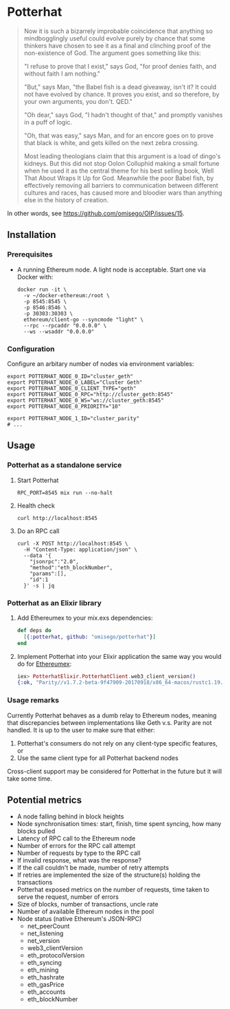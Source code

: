 # Potterhat

> Now it is such a bizarrely improbable coincidence that anything so mindbogglingly useful could evolve purely by chance that some thinkers have chosen to see it as a final and clinching proof of the non-existence of God. The argument goes something like this:
>
> "I refuse to prove that I exist," says God, "for proof denies faith, and without faith I am nothing."
>
> "But," says Man, "the Babel fish is a dead giveaway, isn't it? It could not have evolved by chance. It proves you exist, and so therefore, by your own arguments, you don't. QED."
>
> "Oh dear," says God, "I hadn't thought of that," and promptly vanishes in a puff of logic.
>
> "Oh, that was easy," says Man, and for an encore goes on to prove that black is white, and gets killed on the next zebra crossing.
>
> Most leading theologians claim that this argument is a load of dingo's kidneys. But this did not stop Oolon Colluphid making a small fortune when he used it as the central theme for his best selling book, Well That About Wraps It Up for God. Meanwhile the poor Babel fish, by effectively removing all barriers to communication between different cultures and races, has caused more and bloodier wars than anything else in the history of creation.

In other words, see https://github.com/omisego/OIP/issues/15.

## Installation

### Prerequisites

- A running Ethereum node. A light node is acceptable. Start one via Docker with:

  ```shell
  docker run -it \
    -v ~/docker-ethereum:/root \
    -p 8545:8545 \
    -p 8546:8546 \
    -p 30303:30303 \
    ethereum/client-go --syncmode "light" \
    --rpc --rpcaddr "0.0.0.0" \
    --ws --wsaddr "0.0.0.0"
  ```

### Configuration

Configure an arbitary number of nodes via environment variables:

```shell
export POTTERHAT_NODE_0_ID="cluster_geth"
export POTTERHAT_NODE_0_LABEL="Cluster Geth"
export POTTERHAT_NODE_0_CLIENT_TYPE="geth"
export POTTERHAT_NODE_0_RPC="http://cluster_geth:8545"
export POTTERHAT_NODE_0_WS="ws://cluster_geth:8545"
export POTTERHAT_NODE_0_PRIORITY="10"

export POTTERHAT_NODE_1_ID="cluster_parity"
# ...
```

## Usage

### Potterhat as a standalone service

1. Start Potterhat

    ```shell
    RPC_PORT=8545 mix run --no-halt
    ```

2. Health check

    ```shell
    curl http://localhost:8545
    ```

3. Do an RPC call

    ```shell
    curl -X POST http://localhost:8545 \
      -H "Content-Type: application/json" \
      --data '{
        "jsonrpc":"2.0",
        "method":"eth_blockNumber",
        "params":[],
        "id":1
      }' -s | jq
    ```

### Potterhat as an Elixir library

1. Add Ethereumex to your mix.exs dependencies:

    ```elixir
    def deps do
      [{:potterhat, github: "omisego/potterhat"}]
    end
    ```

2. Implement Potterhat into your Elixir application the same way you would do for [Ethereumex](https://github.com/mana-ethereum/ethereumex):

    ```elixir
    iex> PotterhatElixir.PotterhatClient.web3_client_version()
    {:ok, "Parity//v1.7.2-beta-9f47909-20170918/x86_64-macos/rustc1.19.0"}
    ```

### Usage remarks

Currently Potterhat behaves as a dumb relay to Ethereum nodes, meaning that discrepancies
between implementations like Geth v.s. Parity are not handled. It is up to the user to make sure
that either:

1. Potterhat's consumers do not rely on any client-type specific features, or
2. Use the same client type for all Potterhat backend nodes

Cross-client support may be considered for Potterhat in the future but it will take some time.

## Potential metrics

- A node falling behind in block heights
- Node synchronisation times: start, finish, time spent syncing, how many blocks pulled
- Latency of RPC call to the Ethereum node
- Number of errors for the RPC call attempt
- Number of requests by type to the RPC call
- If invalid response, what was the response?
- If the call couldn't be made, number of retry attempts
- If retries are implemented the size of the structure(s) holding the transactions
- Potterhat exposed metrics on the number of requests, time taken to serve the request, number of errors
- Size of blocks, number of transactions, uncle rate
- Number of available Ethereum nodes in the pool
- Node status (native Ethereum's JSON-RPC)
  - net_peerCount
  - net_listening
  - net_version
  - web3_clientVersion
  - eth_protocolVersion
  - eth_syncing
  - eth_mining
  - eth_hashrate
  - eth_gasPrice
  - eth_accounts
  - eth_blockNumber
